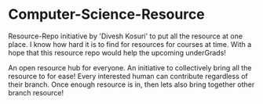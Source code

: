 # Computer-Science-Resource
Resource-Repo initiative by 'Divesh Kosuri' to put all the resource at one place. I know how hard it is to find for resources for courses at time. With a hope that this resource repo would help the upcoming underGrads! 

An open resource hub for everyone. An initiative to collectively bring all the resource to for ease!
Every interested human can contribute regardless of their branch. Once enough resource is in, then lets also bring together other branch resource!    
